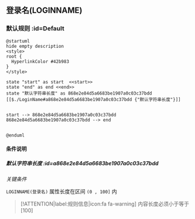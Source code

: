 ## 登录名(LOGINNAME) <!-- {docsify-ignore-all} -->

   

### 默认规则 :id=Default

```plantuml
@startuml
hide empty description
<style>
root {
  HyperlinkColor #42b983
}
</style>

state "start" as start  <<start>>
state "end" as end <<end>>
state "默认字符串长度" as 868e2e84d5a6683be1907a0c03c37bdd [[$./LoginName#a868e2e84d5a6683be1907a0c03c37bdd {"默认字符串长度"}]]


start --> 868e2e84d5a6683be1907a0c03c37bdd 
868e2e84d5a6683be1907a0c03c37bdd --> end 


@enduml
```

#### 条件说明

##### 默认字符串长度 :id=a868e2e84d5a6683be1907a0c03c37bdd


*关键条件*


`LOGINNAME(登录名)` 属性长度在区间 `(0 , 100]` 内

> [!ATTENTION|label:规则信息|icon:fa fa-warning]
> 内容长度必须小于等于[100]








